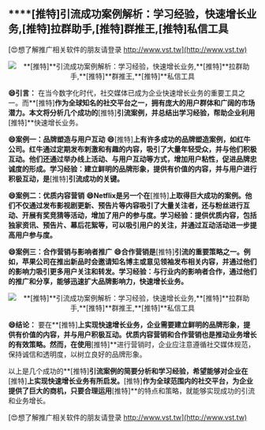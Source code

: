 ## ****[推特]**引流成功案例解析：学习经验，快速增长业务,**[推特]**拉群助手,**[推特]**群推王,**[推特]**私信工具**

[😍想了解推广相关软件的朋友请登录 http://www.vst.tw](http://www.vst.tw)

 <center><img src="https://vst.tw/MP4/tuiguang/png/4.png" alt="**[推特]**引流成功案例解析：学习经验，快速增长业务,**[推特]**拉群助手,**[推特]**群推王,**[推特]**私信工具"></center>

**😄引言：**
在当今数字化时代，社交媒体已成为企业快速增长业务的重要工具之一。而**[推特]**作为全球知名的社交平台之一，拥有庞大的用户群体和广阔的市场潜力。本文将分析几个成功的**[推特]**引流案例，并总结出学习经验，帮助企业利用**[推特]**快速增长业务。

**😄案例一：品牌塑造与用户互动**
**😄**[推特]**上有许多成功的品牌塑造案例，如红牛公司。红牛通过定期发布刺激和有趣的内容，吸引了大量年轻受众，并与他们积极互动。他们还通过举办线上活动、与用户互动等方式，增加用户粘性，促进品牌忠诚度的形成。学习经验：建立鲜明的品牌形象，提供有价值的内容，并与用户进行积极互动，是**[推特]**引流成功的关键。**

**😄案例二：优质内容营销**
**😄Netflix是另一个在**[推特]**上取得巨大成功的案例。他们不仅通过发布影视剧更新、预告片等内容吸引了大量关注者，还与粉丝进行互动、开展有奖竞猜等活动，增加了用户的参与度。学习经验：提供优质内容，包括独家资讯、预告片、幕后花絮等，可以吸引用户的关注，并通过互动活动进一步提高用户参与度。**

**😄案例三：合作营销与影响者推广**
**😄合作营销是**[推特]**引流的重要策略之一。例如，苹果公司在推出新品时会邀请知名博主或意见领袖发布相关内容，并通过他们的影响力吸引更多用户关注和转发。学习经验：与行业内的影响者合作，通过他们的推广和分享，能够迅速扩大品牌影响力，快速增长业务。**

 <center><img src="https://vst.tw/MP4/tuiguang/png/1.png" alt="**[推特]**引流成功案例解析：学习经验，快速增长业务,**[推特]**拉群助手,**[推特]**群推王,**[推特]**私信工具"></center>

**😄结论：**
要在**[推特]**上实现快速增长业务，企业需要建立鲜明的品牌形象，提供有价值的内容，并与用户积极互动。优质内容营销和合作营销也是推动业务增长的有效策略。然而，在使用**[推特]**进行营销时，企业应注意遵循社交媒体规范，保持诚信和透明度，以树立良好的品牌形象。

以上是几个成功的**[推特]**引流案例的简要分析和学习经验，希望能够对企业在**[推特]**上实现快速增长业务有所启发。**[推特]**作为全球范围内的社交平台，为企业提供了巨大的商机，只要合理运用**[推特]**的特点和策略，就能够实现成功的引流和业务增长。

[😍想了解推广相关软件的朋友请登录 http://www.vst.tw](http://www.vst.tw)



